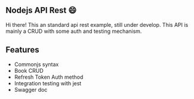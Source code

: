## Nodejs API Rest :smile:

Hi there! This an standard api rest example, still under develop. This API is mainly a CRUD with some auth and testing mechanism.

## Features

-   Commonjs syntax
-   Book CRUD
-   Refresh Token Auth method
-   Integration testing with jest
-   Swagger doc
